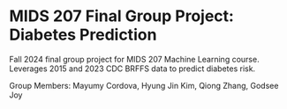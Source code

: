 # MIDS 207 Final Group Project: Diabetes Prediction 
Fall 2024 final group project for MIDS 207 Machine Learning course. Leverages 2015 and 2023 CDC BRFFS data to predict diabetes risk. 

Group Members: Mayumy Cordova, Hyung Jin Kim, Qiong Zhang, Godsee Joy
